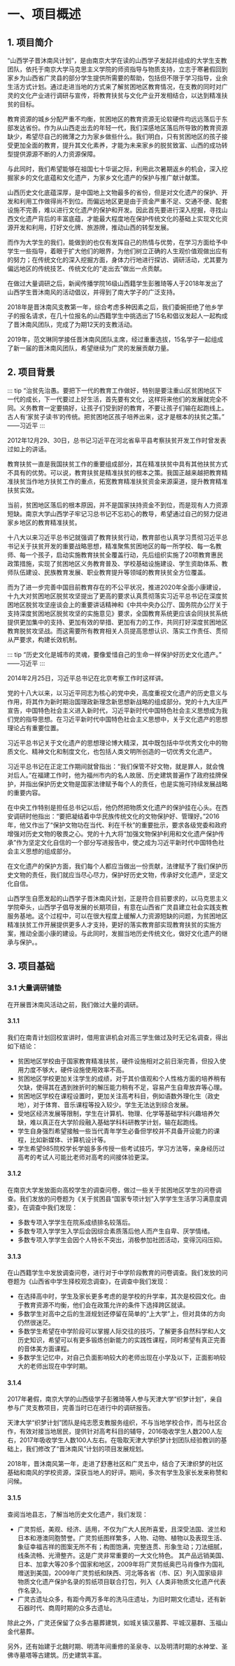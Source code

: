 # 一、项目概述

## 1. 项目简介

“山西学子晋沐南风计划”，是由南京大学在读的山西学子发起并组成的大学生支教团队，依托于南京大学马克思主义学院的师资指导与物质支持，立志于寒暑假回到家乡为山西省广灵县的部分学生提供所需要的帮助，包括但不限于学习指导，业余生活方式计划。通过走进当地的方式来了解贫困地区教育情况，在支教的同时对广灵的文化产业进行调研与宣传，将教育扶贫与文化产业开发相结合，以达到精准扶贫的目标。

教育资源的城乡分配严重不均衡，贫困地区的教育资源无论软硬件均远远落后于东部发达省份。作为从山西走出去的年轻一代，我们深感地区落后所导致的教育资源缺少，希望尽自己的微薄之力为家乡做些什么。我们明白，只有贫困地区的孩子接受更加全面的教育，提升其文化素养，才能为未来家乡的脱贫致富、山西的成功转型提供源源不断的人力资源保障。

与此同时，我们希望能够在祖国七十华诞之际，利用此次暑期返乡的机会，深入挖掘家乡的文化底蕴和文化遗产，为家乡文化遗产的保护与推广献计献策。

山西历史文化底蕴深厚，是中国地上文物最多的省份，但是对文化遗产的保护、开发和利用工作做得尚不到位。而偏远地区更是由于资金严重不足、交通不便、配套设施不完善，难以进行文化遗产的保护和开发。因此首先要进行深入挖掘，寻找山西文化遗产背后的丰富底蕴，才能最大程度地在保护传统文化的基础上实现文化资源开发和利用，打好文化牌、旅游牌，推动山西的转型发展。

而作为大学生的我们，能做到的也仅有发挥自己的热情与优势，在学习方面给予中学生一些指导，着眼于扩大他们的眼界，为他们树立正确的人生观价值观做出应有的努力；在传统文化的深入挖掘方面，身体力行地进行探访、调研活动，尤其要为偏远地区的传统技艺、传统文化的“走出去”做出一点贡献。

在做过大量调研之后，新闻传播学院16级山西籍学生彭雅琦等人于2018年发出了山西学生晋沐南风的活动倡议，并得到了南大学子的广泛支持。

2018年是晋沐南风支教第一年，综合考虑多种因素之后，我们委婉拒绝了他乡学子的报名请求，在几十位报名的山西籍学生中挑选出了15名和倡议发起人一起构成了晋沐南风团队，完成了为期12天的支教活动。

2019年，范文琳同学接任晋沐南风团队主席，经过重重选拔，15名学子一起组成了新一届的晋沐南风团队，希望继续为广灵的发展贡献力量。

## 2. 项目背景

::: tip
“治贫先治愚。要把下一代的教育工作做好，特别是要注重山区贫困地区下一代的成长，下一代要过上好生活，首先要有文化，这样将来他们的发展就完全不同。义务教育一定要搞好，让孩子们受到好的教育，不要让孩子们输在起跑线上。古人有‘家贫子读书’的传统。把贫困地区孩子培养出来，这才是根本的扶贫之策。”
——习近平
:::

2012年12月29、30日，总书记习近平在河北省阜平县考察扶贫开发工作时曾发表过如上的讲话。

教育扶贫一直是我国扶贫工作的重要组成部分，其在精准扶贫中具有其他扶贫方式不具有的优势。可以说，教育扶贫是精准扶贫的根本之策。我国正越来越把教育精准扶贫当作地方扶贫工作的重点，拓宽教育精准扶贫资金来源渠道，提升教育精准扶贫实效。

当前，贫困地区落后的根本原因，并不是国家扶持资金不到位，而是现有人力资源短缺。南京大学山西学子牢记习总书记不忘初心的教导，希望通过自己的努力促进家乡地区的教育精准扶贫。

十八大以来习近平总书记就强调了教育扶贫行动，教育部也认真学习贯彻习近平总书记关于扶贫开发的重要战略思想，精准聚焦贫困地区的每一所学校、每一名教师、每一个孩子，启动实施教育扶贫全覆盖行动，先后组织实施了20项教育惠民政策措施，实现了贫困地区义务教育普及、学校基础设施建设、学生资助体系、教师队伍建设、民族教育发展、职业教育提升等领域的教育扶贫全方位覆盖。

而为了进一步完善中国目前教育存在的不公平状况，推进2020年全面小康建设，十九大对贫困地区脱贫攻坚提出了更高的要求认真贯彻落实习近平总书记在深度贫困地区脱贫攻坚座谈会上的重要讲话精神和《中共中央办公厅、国务院办公厅关于支持深度贫困地区脱贫攻坚的实施意见》要求，全国教育系统更应该会同扶贫系统提供更加集中的支持、更加有效的举措、更加有力的工作，共同打好深度贫困地区教育脱贫攻坚战。而这需要所有教育相关人员提高思想认识、落实工作责任、贯彻从严要求，构建长效机制。

::: tip
“历史文化是城市的灵魂，要像爱惜自己的生命一样保护好历史文化遗产。”
——习近平
:::

2014年2月25日，习近平总书记在北京考察工作时这样讲。

党的十八大以来，以习近平同志为核心的党中央，高度重视文化遗产的历史意义与作用，将其作为新时期治国理政新理念新思想新战略的组成部分。党的十九大庄严宣告，中国特色社会主义进入新时代，习近平新时代中国特色社会主义思想成为我们党的指导思想。在习近平新时代中国特色社会主义思想中，关于文化遗产的思想理论占有重要位置。

习近平总书记关于文化遗产的思想理论博大精深，其中既包括中华优秀文化中的物质文化、精神文化和制度文化，也包括人类文明所创造的一切优秀文化遗产。

习近平总书记在正定工作期间就曾指出：“我们保管不好文物，就是罪人，就会愧对后人。”在福建工作时，他为福州市内的名人故居、历史建筑普遍作了政府挂牌保护，并指出保护历史文物是国家法律赋予每个人的责任，也是实施可持续发展战略的重要内容。

在中央工作特别是担任总书记以后，他仍然把物质文化遗产的保护挂在心头。在西安调研时他指出：“要把凝结着中华民族传统文化的文物保护好、管理好。”2016年，他又作出了“保护文物功在当代、利在千秋”的重要批示，要求各级党委和政府增强对历史文物的敬畏之心。党的十九大将“加强文物保护利用和文化遗产保护传承”作为坚定文化自信的一个部分写进报告中，使之成为习近平新时代中国特色社会主义思想的组成部分。

在文化遗产的保护方面，我们每个人都应当做出一份贡献，法律赋予了我们保护历史文物的责任，我们就应当尽心尽力，保护好历史文物，传承好文化遗产，坚定文化自信。

山西学生自愿发起的山西学子晋沐南风计划，正是符合目前要求的，以马克思主义学院牵头，山西学子倡导发展的长期项目，有意在山西省广灵县建立社会实践支教服务基地。这个过程中，可以在很大程度上缓解人力资源短缺的问题，为贫困地区精准扶贫工作开展提供更多人才支持，更好的落实教育部实现教育扶贫的实施方案，推动全面小康的建设。与此同时，发掘当地历史传统文化，做好文化遗产的继承与保护。。

## 3. 项目基础

### 3.1 大量调研铺垫

在开展晋沐南风活动之前，我们做过大量的调研。

#### 3.1.1

我们在南青计划回校宣讲时，借用宣讲机会对高三学生做过及时无记名调查，得出如下结论：

- 贫困地区学校由于国家教育精准扶贫，硬件设施相对之前日渐完善，但投入使用力度不够大，硬件设施使用效率不高。
- 贫困地区学校更加关注学生的成绩，对于其价值观和个人性格方面的培养稍有欠缺，使得其在遇到挫折时的解压能力稍有不足，容易产生自卑放弃等心理。
- 贫困地区学校在课程设置时，更加关注高考科目，例如语数外理化生（政史地），对于体育、音乐课程等投入较少。学生无法达到综合发展。
- 受地区经济发展等限制，学生在计算机、物理、化学等基础学科兴趣培养欠缺，难以真正在大学阶段融入基础学科科研教学计划，输在起跑线。
- 学生自身强烈希望接触一些当代青年学生必备但学校并不具备开设能力的课程，比如新媒体、计算机设计等。
- 学生希望985院校学长学姐多多传授一些考试技巧，学习方法等，亲身经历过高考的考试人可能比老师对高考的间接体验更深。

#### 3.1.2

在南京大学发放面向高校学生的调查问卷，做过一些关于贫困地区学生的问卷调查。我们发放的问卷题为《关于贫困县“国家专项计划”入学学生生活学习满意度调查》，在调查中我们发现：

- 多数专项入学学生在院系成绩排名较落后。
- 多数专项入学学生入学后会因综合素质落后他人而产生自卑、厌学情绪。
- 多数专项入学学生会因个人特长不突出，消极参加社团活动，变得沉闷压抑。

#### 3.1.3

在山西籍学生中发放调查问卷，进行对于中学阶段教育的问卷调查。我们发放的问卷题为《山西省中学生择校观念调查》，在调查中我们发现：

- 在选择高中时，学生及家长更多考虑的是学校的升学率，其次是校园文化。由于教育资源不均衡，他们会在政策允许的条件下选择跨区就读。
- 多数学生对高中之后的生涯规划还停留在简单的“上大学”上，但对具体的方向仍然很迷茫。
- 多数学生希望在中学阶段可以掌握人际交往的技巧，了解更多自然科学和人文历史知识，希望可以有更多锻炼创新能力的实践性课程，同时希望有真正完善的音体美方面课程。
- 多数学生记忆中，对自己负面影响较大的老师出现在小学及以下，正面影响较大的老师出现在中学时期。

#### 3.1.4

2017年暑假，南京大学的山西级学子彭雅琦等人参与天津大学“织梦计划”，亲自参与广灵支教项目，完善当时已在进行中的调研报告。

天津大学“织梦计划”团队是纯志愿支教服务组织，不与当地学校合作，而与社区合作，有效对接当地居民，提供针对高考科目的辅导，2016吸收学生人数200人左右，2017年吸收学生人数100人左右。在吸取天津大学织梦计划团队经验教训的基础上，我们修改了“晋沐南风”计划的项目发展规划。

2018年，晋沐南风第一年，走进了舒惠社区和广灵五中，结合了天津织梦的社区基础和南风的学校资源，深获当地人的好评。期间，多次有学生及家长发来称赞和问候。

#### 3.1.5

查阅当地县志，了解当地历史文化遗产，我们发现：

- 广灵剪纸，美观、经济、适用，不仅为广大人民所喜爱，且深受法国、波兰和日本和港澳同胞赞誉。广灵剪纸图样繁多，人物、动物、植物以及表现生活、象征幸福吉祥的图案无所不有；构图饱满，完整连贯、形象生动；刀法细腻，线条流畅、光滑整齐。这是广灵非常重要的一大文化特色。
其产品远销美国、日本、加拿大等20多个国家和地区，2009年将广灵剪纸奥巴马肖像作为国礼赠送到美国，2009年广灵剪纸和陕西、河北等各省（市、区）列入国家级非物质文化遗产保护名录的剪纸项目联合打包，列入《人类非物质文化遗产代表作名录》。
- 广灵古遗址众多，有距今两万多年的洗马庄遗址，为旧时期文化遗址，还有新石器时代、商周时期的众多古遗址。

除此之外，广灵还保留了众多古墓葬建筑，如城关镇汉墓葬、平城汉墓群、玉福山金代墓葬。

另外，还有始建于北魏时期、明清年间重修的圣泉寺、以及明清时期的水神堂、圣佛寺墓塔等古建筑。历史建筑丰富。
